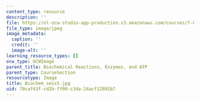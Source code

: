 ```yaml
---
content_type: resource
description: ''
file: https://ol-ocw-studio-app-production.s3.amazonaws.com/courses/7-01sc-fundamentals-of-biology-fall-2011/70caf43fcd2bff00c34a24acf12891b7_Biochem_sess5.jpg
file_type: image/jpeg
image_metadata:
  caption: ''
  credit: ''
  image-alt: ''
learning_resource_types: []
ocw_type: OCWImage
parent_title: Biochemical Reactions, Enzymes, and ATP
parent_type: CourseSection
resourcetype: Image
title: Biochem_sess5.jpg
uid: 70caf43f-cd2b-ff00-c34a-24acf12891b7
---
```

